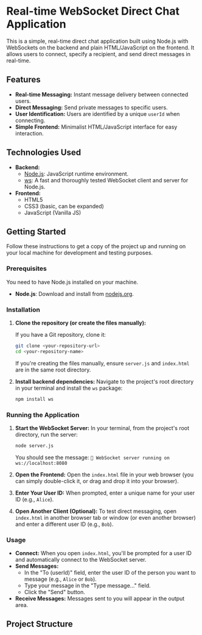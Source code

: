 # Real-time WebSocket Direct Chat Application

This is a simple, real-time direct chat application built using Node.js with WebSockets on the backend and plain HTML/JavaScript on the frontend. It allows users to connect, specify a recipient, and send direct messages in real-time.

## Features

* **Real-time Messaging:** Instant message delivery between connected users.
* **Direct Messaging:** Send private messages to specific users.
* **User Identification:** Users are identified by a unique `userId` when connecting.
* **Simple Frontend:** Minimalist HTML/JavaScript interface for easy interaction.

## Technologies Used

* **Backend:**
    * [Node.js](https://nodejs.org/): JavaScript runtime environment.
    * [ws](https://github.com/websockets/ws): A fast and thoroughly tested WebSocket client and server for Node.js.
* **Frontend:**
    * HTML5
    * CSS3 (basic, can be expanded)
    * JavaScript (Vanilla JS)

## Getting Started

Follow these instructions to get a copy of the project up and running on your local machine for development and testing purposes.

### Prerequisites

You need to have Node.js installed on your machine.

* **Node.js**: Download and install from [nodejs.org](https://nodejs.org/).

### Installation

1.  **Clone the repository (or create the files manually):**

    If you have a Git repository, clone it:
    ```bash
    git clone <your-repository-url>
    cd <your-repository-name>
    ```
    If you're creating the files manually, ensure `server.js` and `index.html` are in the same root directory.

2.  **Install backend dependencies:**
    Navigate to the project's root directory in your terminal and install the `ws` package:
    ```bash
    npm install ws
    ```

### Running the Application

1.  **Start the WebSocket Server:**
    In your terminal, from the project's root directory, run the server:
    ```bash
    node server.js
    ```
    You should see the message: `🚀 WebSocket server running on ws://localhost:8080`

2.  **Open the Frontend:**
    Open the `index.html` file in your web browser (you can simply double-click it, or drag and drop it into your browser).

3.  **Enter Your User ID:**
    When prompted, enter a unique name for your user ID (e.g., `Alice`).

4.  **Open Another Client (Optional):**
    To test direct messaging, open `index.html` in another browser tab or window (or even another browser) and enter a different user ID (e.g., `Bob`).

### Usage

* **Connect:** When you open `index.html`, you'll be prompted for a user ID and automatically connect to the WebSocket server.
* **Send Messages:**
    * In the "To (userId)" field, enter the user ID of the person you want to message (e.g., `Alice` or `Bob`).
    * Type your message in the "Type message..." field.
    * Click the "Send" button.
* **Receive Messages:** Messages sent to you will appear in the output area.

## Project Structure